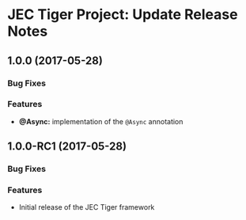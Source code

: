 # JEC Tiger Project: Update Release Notes

<a name="jec-tiger-1.0.0"></a>
## **1.0.0** (2017-05-28)

### Bug Fixes

### Features

- **@Async:** implementation of the `@Async` annotation

<a name="jec-tiger-1.0.0-RC1"></a>
## **1.0.0-RC1** (2017-05-28)

### Bug Fixes

### Features

- Initial release of the JEC Tiger framework